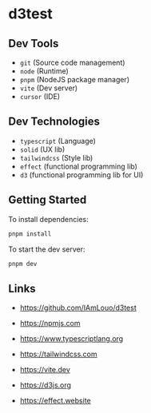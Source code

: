 # d3test

## Dev Tools

- `git` (Source code management)
- `node` (Runtime)
- `pnpm` (NodeJS package manager)
- `vite` (Dev server)
- `cursor` (IDE)

## Dev Technologies

- `typescript` (Language)
- `solid` (UX lib)
- `tailwindcss` (Style lib)
- `effect` (functional programming lib)
- `d3` (functional programming lib for UI)

## Getting Started

To install dependencies:

```sh
pnpm install
```

To start the dev server:

```sh
pnpm dev
```

## Links

- https://github.com/IAmLouo/d3test
- https://npmjs.com

- https://www.typescriptlang.org
- https://tailwindcss.com
- https://vite.dev
- https://d3js.org
- https://effect.website
